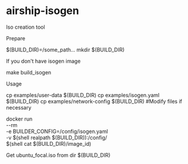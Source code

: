# airship-isogen
Iso creation tool

Prepare

$(BUILD_DIR)=/some_path...
mkdir $(BUILD_DIR)

If you don't have isogen image

make build_isogen


Usage

cp examples/user-data $(BUILD_DIR)
cp examples/isogen.yaml $(BUILD_DIR)
cp examples/network-config $(BUILD_DIR)
#Modify files if necessary

docker run \
    --rm  \
    -e BUILDER_CONFIG=/config/isogen.yaml \
    -v $(shell realpath $(BUILD_DIR)):/config/ \
    $(shell cat $(BUILD_DIR)/image_id)

Get ubuntu_focal.iso from dir $(BUILD_DIR)

